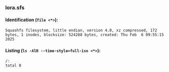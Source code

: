 ### lora.sfs
#### Identification (`file <*>`):
```
Squashfs filesystem, little endian, version 4.0, xz compressed, 172 bytes, 1 inodes, blocksize: 524288 bytes, created: Thu Feb  6 09:55:15 2025
```
#### Listing (`ls -AlR --time-style=full-iso <*>`):
```
/:
total 0
```

